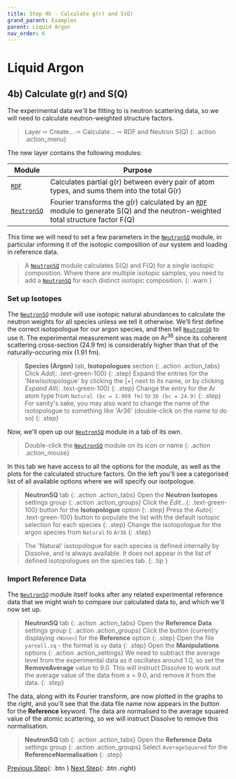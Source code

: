 ```yaml
---
title: Step 4b - Calculate g(r) and S(Q)
grand_parent: Examples
parent: Liquid Argon
nav_order: 6
---
```

# Liquid Argon

## 4b) Calculate g(r) and S(Q)

The experimental data we'll be fitting to is neutron scattering data, so we will need to calculate neutron-weighted structure factors.

> Layer &#8680; Create... &#8680; Calculate... &#8680; RDF and Neutron S(Q)
{: .action .action_menu}

The new layer contains the following modules:

| Module | Purpose |
|--------|---------|
| [`RDF`](/userguide/modules/rdf) | Calculates partial g(r) between every pair of atom types, and sums them into the total G(r) |
| [`NeutronSQ`](/userguide/modules/neutronsq) | Fourier transforms the g(r) calculated by an [`RDF`](/userguide/modules/rdf) module to generate S(Q) and the neutron-weighted total structure factor F(Q) |

This time we will need to set a few parameters in the [`NeutronSQ`](/userguide/modules/neutronsq) module, in particular informing it of the isotopic composition of our system and loading in reference data.

> A [`NeutronSQ`](/userguide/modules/neutronsq) module calculates S(Q) and F(Q) for a single isotopic composition. Where there are multiple isotopic samples, you need to add a [`NeutronSQ`](/userguide/modules/neutronsq) for each distinct isotopic composition.
{: .warn }

### Set up Isotopes

The [`NeutronSQ`](/userguide/modules/neutronsq) module will use isotopic natural abundances to calculate the neutron weights for all species unless we tell it otherwise. We'll first define the correct isotopologue for our argon species, and then tell [`NeutronSQ`](/userguide/modules/neutronsq) to use it. The experimental measurement was made on Ar<sup>36</sup> since its coherent scattering cross-section (24.9 fm) is considerably higher than that of the naturally-occuring mix (1.91 fm).

> **Species (Argon)** tab, **Isotopologues** section
{: .action .action_tabs}
> Click _Add_{: .text-green-100}
{: .step}
> Expand the entries for the 'NewIsotopologue' by clicking the [+] next to its name, or by clicking _Expand All_{: .text-green-100}
{: .step}
> Change the entry for the Ar atom type from `Natural (bc = 1.909 fm)` to `36 (bc = 24.9)`
{: .step}
>For sanity's sake, you may also want to change the name of the isotopologue to something like 'Ar36' (double-click on the name to do so)
{: .step}

Now, we'll open up our [`NeutronSQ`](/userguide/modules/neutronsq) module in a tab of its own.

> Double-click the [`NeutronSQ`](/userguide/modules/neutronsq) module on its icon or name
{: .action .action_mouse}

In this tab we have access to all the options for the module, as well as the plots for the calculated structure factors. On the left you'll see a categorised list of all available options where we will specify our isotpologue.

> **NeutronSQ** tab
{: .action .action_tabs}
> Open the **Neutron Isotopes** settings group
{: .action .action_groups}
> Click the _Edit..._{: .text-green-100} button for the **Isotopologue** option
{: .step}
> Press the _Auto_{: .text-green-100} button to populate the list with the default isotopic selection for each species
{: .step}
> Change the isotopologue for the argon species from `Natural` to `Ar36`
{: .step}

> The 'Natural' isotopologue for each species is defined internally by Dissolve, and is always available. It does not appear in the list of defined isotopologues on the species tab.
{: .tip }

### Import Reference Data

The [`NeutronSQ`](/userguide/modules/neutronsq) module itself looks after any related experimental reference data that we might wish to compare our calculated data to, and which we'll now set up.

> **NeutronSQ** tab
{: .action .action_tabs}
> Open the **Reference Data** settings group
{: .action .action_groups}
> Click the button (currently displaying `<None>`) for the **Reference** option
{: .step}
> Open the file `yarnell.sq` - the format is `xy` data
{: .step}
> Open the **Manipulations** options
{: .action .action_settings}
> We need to subtract the average level from the experimental data as it oscillates around 1.0, so set the **RemoveAverage** value to 9.0. This will instruct Dissolve to work out the average value of the data from x = 9.0, and remove it from the data.
{: .step}

The data, along with its Fourier transform, are now plotted in the graphs to the right, and you'll see that the data file name now appears in the button for the **Reference** keyword. The data are normalised to the average squared value of the atomic scattering, so we will instruct Dissolve to remove this normalisation.

> **NeutronSQ** tab
{: .action .action_tabs}
> Open the **Reference Data** settings group
{: .action .action_groups}
> Select `AverageSquared` for the **ReferenceNormalisation**
{: .step}

[Previous Step](step4a.md){: .btn }   [Next Step](step5.md){: .btn .right}
